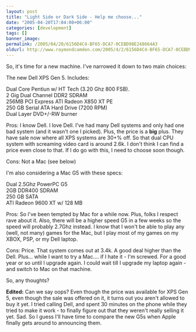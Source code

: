 ```yaml
---
layout: post
title: "Light Side or Dark Side - Help me choose..."
date: "2005-04-20T17:04:00+06:00"
categories: [development]
tags: []
banner_image: 
permalink: /2005/04/20/6156D4C4-BF65-DCA7-0CEBD98E248664A3
oldurl: http://www.raymondcamden.com/2005/4/2/6156D4C4-BF65-DCA7-0CEBD98E248664A3
---
```


So, it's time for a new machine. I've narrowed it down to two main choices:

The new Dell XPS Gen 5. Includes:

Dual Core Pentiun w/ HT Tech (3.20 Ghz 800 FSB).<br>
2 Gig Dual Channel DDR2 SDRAM<br>
256MB PCI Express ATI Radeon X850 XT PE<br>
250 GB Serial ATA Hard Drive (7200 RPM)<br>
Dual Layer DVD+/-RW burner

Pros: I know Dell. I love Dell. I've had many Dell systems and only had one bad system (and it wasn't one I picked). Plus, the price is a <b>big</b> plus.  They have sale now where all XPS systems are 30+% off. So that dual CPU system with screaming video card is around 2.6k. I don't think I can find a price even close to that. If I do go with this, I need to choose soon though.

Cons: Not a Mac (see below)

I'm also considering a Mac G5 with these specs:

Dual 2.5Ghz PowerPC G5<br>
2GB DDR400 SDRAM<br>
250 GB SATA<br>
ATI Radeon 9600 XT w/ 128 MB

Pros: So I've been tempted by Mac for a while now. Plus, folks I respect rave about it. Also, there will be a higher speed G5 in a few weeks so the speed will probably 2.7Ghz instead. I know that I won't be able to play any (well, not many) games for the Mac, but I play most of my games on my XBOX, PSP, or my Dell laptop.

Cons: Price. That system comes out at 3.4k. A good deal higher than the Dell. Plus... while I want to try a Mac.... if I hate it - I'm screwed. For a good year or so until I upgrade again. I could wait till I upgrade my laptop again - and switch to Mac on that machine.

So, any thoughts?

<b>Edited:</b> Can we say oops? Even though the price was available for XPS Gen 5, even though the sale was offered on it, it turns out you aren't allowed to buy it yet. I tried calling Dell, and spent 30 minutes on the phone while they tried to make it work - to finally figure out that they weren't really selling it yet. Sad. So I guess I'll have time to compare the new G5s when Apple finally gets around to announcing them.